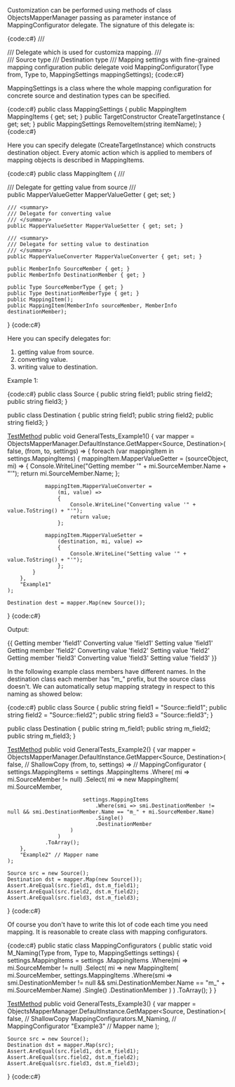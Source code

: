 Customization can be performed using methods of class ObjectsMapperManager passing as parameter instance of MappingConfigurator delegate. The signature of this delegate is:

{code:c#}
/// <summary>
/// Delegate which is used for customiza mapping.
/// </summary>
/// <param name="from">Source type</param>
/// <param name="to">Destination type</param>
/// <param name="mappingSettings">Mapping settings with fine-grained mapping configuration</param>
public delegate void MappingConfigurator(Type from, Type to, MappingSettings mappingSettings);
{code:c#}

MappingSettings is a class where the whole mapping configuration for concrete source and destination types can be specified. 

{code:c#}
public class MappingSettings
{
	public MappingItem[]() MappingItems { get; set; }
	public TargetConstructor CreateTargetInstance { get; set; }
	public MappingSettings RemoveItem(string itemName);
}
{code:c#}

Here you can specify delegate (CreateTargetInstance) which constructs destination object. Every atomic action which is applied to members of mapping objects is described in MappingItems. 

{code:c#}
public class MappingItem
{
	/// <summary>
	/// Delegate for getting value from source
	/// </summary>
	public MapperValueGetter MapperValueGetter { get; set; }
	
	/// <summary>
	/// Delegate for converting value
	/// </summary>
	public MapperValueSetter MapperValueSetter { get; set; }
	
	/// <summary>
	/// Delegate for setting value to destination
	/// </summary>
	public MapperValueConverter MapperValueConverter { get; set; }
	
	public MemberInfo SourceMember { get; }
	public MemberInfo DestinationMember { get; }
	
	public Type SourceMemberType { get; }
	public Type DestinationMemberType { get; }
	public MappingItem();
	public MappingItem(MemberInfo sourceMember, MemberInfo destinationMember);
}
{code:c#}

Here you can specify delegates for: 
1) getting value from source.
2) converting value.
3) writing value to destination.

Example 1:

{code:c#}
public class Source
{
	public string field1;
	public string field2;
	public string field3;
}

public class Destination
{
	public string field1;
	public string field2;
	public string field3;
}

[TestMethod](TestMethod)
public void GeneralTests_Example1()
{
	var mapper = ObjectsMapperManager.DefaultInstance.GetMapper<Source, Destination>(
		false,
		(from, to, settings) =>
		{
			foreach (var mappingItem in settings.MappingItems)
			{
				mappingItem.MapperValueGetter =
					(sourceObject, mi) =>
					{
						Console.WriteLine("Getting member '" + mi.SourceMember.Name + "'");
						return mi.SourceMember.Name;
					};

				mappingItem.MapperValueConverter =
					(mi, value) =>
					{
						Console.WriteLine("Converting value '" + value.ToString() + "'");
						return value;
					};

				mappingItem.MapperValueSetter =
					(destination, mi, value) =>
					{
						Console.WriteLine("Setting value '" + value.ToString() + "'");
					};
			}
		},
		"Example1"
	);

	Destination dest = mapper.Map(new Source());
}
{code:c#}

Output:

{{
Getting member 'field1'
Converting value 'field1'
Setting value 'field1'
Getting member 'field2'
Converting value 'field2'
Setting value 'field2'
Getting member 'field3'
Converting value 'field3'
Setting value 'field3'
}}

In the following example class members have different names. In the destination class each member has "m_" prefix, but the source class doesn't. We can automatically setup mapping strategy in respect to this naming as showed below:

{code:c#}
public class Source
{
	public string field1 = "Source::field1";
	public string field2 = "Source::field2";
	public string field3 = "Source::field3";
}

public class Destination
{
	public string m_field1;
	public string m_field2;
	public string m_field3;
}

[TestMethod](TestMethod)
public void GeneralTests_Example2()
{
	var mapper = ObjectsMapperManager.DefaultInstance.GetMapper<Source, Destination>(
		false, // ShallowCopy
		(from, to, settings) => // MappingConfigurator
		{
			settings.MappingItems = settings
				.MappingItems
				.Where( mi => mi.SourceMember != null)
				.Select(
					mi =>
						new MappingItem(
							mi.SourceMember,
							
							settings.MappingItems
								.Where(smi => smi.DestinationMember != null && smi.DestinationMember.Name == "m_" + mi.SourceMember.Name)
								.Single()
								.DestinationMember
						)
					)
				.ToArray();
		},
		"Example2" // Mapper name
	);

	Source src = new Source();
	Destination dst = mapper.Map(new Source());
	Assert.AreEqual(src.field1, dst.m_field1);
	Assert.AreEqual(src.field2, dst.m_field2);
	Assert.AreEqual(src.field3, dst.m_field3);
}
{code:c#}

Of course you don't have to write this lot of code each time you need mapping. It is reasonable to create class with mapping configurators.

{code:c#}
public static class MappingConfigurators
{
	public static void M_Naming(Type from, Type to, MappingSettings settings)
	{
		settings.MappingItems = settings
			.MappingItems
			.Where(mi => mi.SourceMember != null)
			.Select(
				mi =>
					new MappingItem(
						mi.SourceMember,
						settings.MappingItems
							.Where(smi => smi.DestinationMember != null && smi.DestinationMember.Name == "m_" + mi.SourceMember.Name)
							.Single()
							.DestinationMember
					)
				)
			.ToArray();
	}
}

[TestMethod](TestMethod)
public void GeneralTests_Example3()
{
	var mapper = ObjectsMapperManager.DefaultInstance.GetMapper<Source, Destination>(
		false, // ShallowCopy
		MappingConfigurators.M_Naming, // MappingConfigurator
		"Example3" // Mapper name
	);

	Source src = new Source();
	Destination dst = mapper.Map(src);
	Assert.AreEqual(src.field1, dst.m_field1);
	Assert.AreEqual(src.field2, dst.m_field2);
	Assert.AreEqual(src.field3, dst.m_field3);
}
{code:c#}
